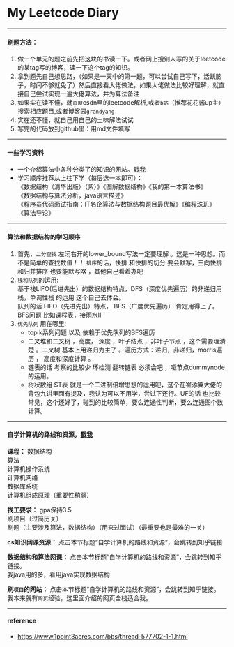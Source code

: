 # My Leetcode Diary

---

#### 刷题方法：<br/>
1. 做一个单元的题之前先把这块的书读一下。或者网上搜别人写的关于leetcode的某tag写的博客，读一下这个tag的知识。<br/>
2. 拿到题先自己想思路，（如果是一天中的第一题，可以尝试自己写下，活跃脑子，时间不够就免了）然后直接看大佬做法，如果大佬做法比较好理解，就直接自己尝试实现一遍大佬算法，并为算法备注<br/>
3. 如果实在读不懂，就`百度`csdn里的leetcode解析,或者`b站`（推荐花花酱up主）搜索相应题目,或者博客园`grandyang`<br/>
4. 实在还不懂，就自己用自己的土味解法试试<br/>
5. 写完的代码放到github里：用md文件填写<br/>

---

#### 一些学习资料
- 一个介绍算法中各种分类了的知识的网站。[戳我](https://oi-wiki.org/)
- 学习顺序推荐从上往下学（每层选一本即可）：<br/>
  《数据结构（清华出版）（紫）》《图解数据结构》《我的第一本算法书》<br/>
  《数据结构与算法分析，java语言描述》<br/>
  《程序员代码面试指南：IT名企算法与数据结构题目最优解》《编程珠玑》<br/>
  《算法导论》

---

#### 算法和数据结构的学习顺序
1. 首先，`二分查找` 左闭右开的lower_bound写法一定要理解 。这是一种思想。而不是简单的查找数值！！
   `排序`的话，快排 和快排的切分 要会默写，三向快排和归并排序 也要能默写咯 ，其他自己看着办吧
2. `栈和队列`的运用:<br/>
   基于栈LIFO(后进先出）的数据结构特点，DFS（深度优先遍历）的非递归用栈，单调性栈 的运用 这个自己去体会。<br/>
   队列的话 FIFO（先进先出）特点， BFS（广度优先遍历） 肯定用得上了。 BFS问题  比如课程表，接雨水Ⅱ<br/>
3. `优先队列` 用在哪里:<br/>
   - top k系列问题  以及 依赖于优先队列的BFS遍历
   - 二叉堆和二叉树  ，高度， 深度 ，叶子结点 ，非叶子节点 ，这个需要理清楚 。二叉树 基本上用递归为主了 。遍历方式：递归，非递归，morris遍历 ， 高度和深度计算 。
   - 链表的话  考察的比较少 环检测 翻转链表 必须会吧 ，哑节点dummynode的运用。
   - 树状数组 ST表 就是一个二进制倍增思想的运用吧，这个在崔添翼大佬的背包九讲里面有提及，我认为可以不用学，尝试下还行。UF的话 也比较常见，这个还好了，碰到的比较简单，要么连通性判断，要么连通图个数计算。
 
--- 
 
#### 自学计算机的路线和资源，[戳我](https://www.zhihu.com/answer/1091091024)
**课程：**
数据结构<br/>
算法<br/>
计算机操作系统<br/>
计算机网络<br/>
数据库系统<br/>
计算机组成原理（重要性稍弱）

**找工要求：**
gpa保持3.5<br/>
刷项目（过简历关）<br/>
刷题（主要涉及算法，数据结构）（用来过面试）（最重要也是最难的一关）

**cs知识网课资源：**
点击本节标题“自学计算机的路线和资源”，会跳转到知乎链接

**数据结构和算法网课：**
点击本节标题“自学计算机的路线和资源”，会跳转到知乎链接。<br/>
我java用的多，看用java实现数据结构

**刷`项目`的网站：**
点击本节标题“自学计算机的路线和资源”，会跳转到知乎链接。<br/>
我本来就有`网页`经验，这里面介绍的网页全栈适合我。


---
   
   
   
   
#### reference
- https://www.1point3acres.com/bbs/thread-577702-1-1.html
   
